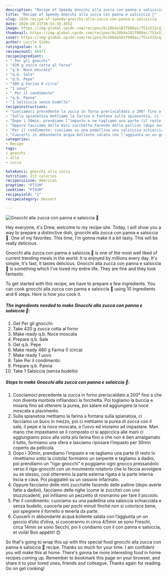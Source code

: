 ```yaml
---
description: "Recipe of Speedy Gnocchi alla zucca con panna e salsiccia 🎃"
title: "Recipe of Speedy Gnocchi alla zucca con panna e salsiccia 🎃"
slug: 1026-recipe-of-speedy-gnocchi-alla-zucca-con-panna-e-salsiccia
date: 2020-10-31T16:53:55.455Z
image: https://img-global.cpcdn.com/recipes/6c20b4a181f089ac/751x532cq70/gnocchi-alla-zucca-con-panna-e-salsiccia-🎃-recipe-main-photo.jpg
thumbnail: https://img-global.cpcdn.com/recipes/6c20b4a181f089ac/751x532cq70/gnocchi-alla-zucca-con-panna-e-salsiccia-🎃-recipe-main-photo.jpg
cover: https://img-global.cpcdn.com/recipes/6c20b4a181f089ac/751x532cq70/gnocchi-alla-zucca-con-panna-e-salsiccia-🎃-recipe-main-photo.jpg
author: Lucile Gibbs
ratingvalue: 4.8
reviewcount: 48471
recipeingredient:
- " Per gli gnocchi"
- "420 g zucca cotta al forno"
- "q.b. Noce moscata"
- "q.b. Sale"
- "q.b. Pepe"
- "480 g Farina 0 circa"
- "1 uovo"
- " Per il condimento"
- "q.b. Panna"
- "1 Salsiccia senza budello"
recipeinstructions:
- "Cuociamoci precedente la zucca in forno preriscaldato a 200° fino a che non diventa morbida infilandoci la forchetta. Poi togliamo la buccia e mixarla fino ad ottenere la purea, poi salare ed aggiungere la noce moscata a piacimento."
- "Sulla spianatoia mettiamo la farina a fontana sulla spianatoia, ci facciamo un buco in mezzo, poi ci mettiamo la purea di zucca con il sale, il pepe e la noce moscata, e l’uovo ed iniziamo ad impastare. Man mano che impastiamo se il composto ci si appiccica alle mani ci aggiungiamo poco alla volta più farina fino a che non è ben amalgamato il tutto, formiamo una sfera e lasciamo riposare l’impasto per 30min coperto da pellicola."
- "Dopo i 30min, prendiamo l’impasto e ne tagliamo una parte (il resto lo rimettiamo sotto la ciotola) formiamo un serpente e tagliamo a dadini, poi prendiamo un “riga-gnocchi” e poggiamo ogni gnocco pressandolo verso il riga-gnocchi con un movimento rotatorio che lo faccia avvolgere su se stesso, così otterremo la parte esterna rigata è la parte interna liscia e cava. Poi poggiateli su un vassoio infarinato."
- "Oppure facciamo delle mini zucchette facendo delle palline (dopo averle fatte a dadini), facciamo delle righe (come le zucche) con uno stuzzicadenti, poi infiliamo un pezzetto di rosmarino per fare il picciolo."
- "Per il condimento: cuociamo su una padellina una salsiccia schiacciata e senza budello, cuocerla per pochi minuti finché non si colorisce bene, poi spegnere il fornello e tenerla da parte."
- "Cuocerli in abbondante acqua bollente salata con l’aggiunta un un goccio d’olio d’oliva, si cuoceranno in circa 4/5min se sono Freschi, circa 14min se sono Secchi, poi li condiamo con il con panna e salsiccia, et voilà! Bon appétit! 😊"
categories:
- Recipe
tags:
- gnocchi
- alla
- zucca

katakunci: gnocchi alla zucca 
nutrition: 213 calories
recipecuisine: American
preptime: "PT31M"
cooktime: "PT43M"
recipeyield: "2"
recipecategory: Dessert

---
```



![Gnocchi alla zucca con panna e salsiccia 🎃](https://img-global.cpcdn.com/recipes/6c20b4a181f089ac/751x532cq70/gnocchi-alla-zucca-con-panna-e-salsiccia-🎃-recipe-main-photo.jpg)

Hey everyone, it's Drew, welcome to my recipe site. Today, I will show you a way to prepare a distinctive dish, gnocchi alla zucca con panna e salsiccia 🎃. One of my favorites. This time, I'm gonna make it a bit tasty. This will be really delicious.



Gnocchi alla zucca con panna e salsiccia 🎃 is one of the most well liked of current trending meals in the world. It is enjoyed by millions every day. It's simple, it's fast, it tastes delicious. Gnocchi alla zucca con panna e salsiccia 🎃 is something which I've loved my entire life. They are fine and they look fantastic.


To get started with this recipe, we have to prepare a few ingredients. You can cook gnocchi alla zucca con panna e salsiccia 🎃 using 10 ingredients and 6 steps. Here is how you cook it.

<!--inarticleads1-->

##### The ingredients needed to make Gnocchi alla zucca con panna e salsiccia 🎃:

1. Get  Per gli gnocchi:
1. Take 420 g zucca cotta al forno
1. Make ready q.b. Noce moscata
1. Prepare q.b. Sale
1. Get q.b. Pepe
1. Make ready 480 g Farina 0 (circa)
1. Make ready 1 uovo
1. Take  Per il condimento:
1. Prepare q.b. Panna
1. Take 1 Salsiccia (senza budello)




<!--inarticleads2-->

##### Steps to make Gnocchi alla zucca con panna e salsiccia 🎃:

1. Cuociamoci precedente la zucca in forno preriscaldato a 200° fino a che non diventa morbida infilandoci la forchetta. Poi togliamo la buccia e mixarla fino ad ottenere la purea, poi salare ed aggiungere la noce moscata a piacimento.
1. Sulla spianatoia mettiamo la farina a fontana sulla spianatoia, ci facciamo un buco in mezzo, poi ci mettiamo la purea di zucca con il sale, il pepe e la noce moscata, e l’uovo ed iniziamo ad impastare. Man mano che impastiamo se il composto ci si appiccica alle mani ci aggiungiamo poco alla volta più farina fino a che non è ben amalgamato il tutto, formiamo una sfera e lasciamo riposare l’impasto per 30min coperto da pellicola.
1. Dopo i 30min, prendiamo l’impasto e ne tagliamo una parte (il resto lo rimettiamo sotto la ciotola) formiamo un serpente e tagliamo a dadini, poi prendiamo un “riga-gnocchi” e poggiamo ogni gnocco pressandolo verso il riga-gnocchi con un movimento rotatorio che lo faccia avvolgere su se stesso, così otterremo la parte esterna rigata è la parte interna liscia e cava. Poi poggiateli su un vassoio infarinato.
1. Oppure facciamo delle mini zucchette facendo delle palline (dopo averle fatte a dadini), facciamo delle righe (come le zucche) con uno stuzzicadenti, poi infiliamo un pezzetto di rosmarino per fare il picciolo.
1. Per il condimento: cuociamo su una padellina una salsiccia schiacciata e senza budello, cuocerla per pochi minuti finché non si colorisce bene, poi spegnere il fornello e tenerla da parte.
1. Cuocerli in abbondante acqua bollente salata con l’aggiunta un un goccio d’olio d’oliva, si cuoceranno in circa 4/5min se sono Freschi, circa 14min se sono Secchi, poi li condiamo con il con panna e salsiccia, et voilà! Bon appétit! 😊




So that's going to wrap this up with this special food gnocchi alla zucca con panna e salsiccia 🎃 recipe. Thanks so much for your time. I am confident you will make this at home. There's gonna be more interesting food in home recipes coming up. Remember to bookmark this page on your browser, and share it to your loved ones, friends and colleague. Thanks again for reading. Go on get cooking!
